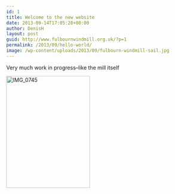 ```yaml
---
id: 1
title: Welcome to the new website
date: 2013-09-14T17:05:28+00:00
author: DenisH
layout: post
guid: http://www.fulbournwindmill.org.uk/?p=1
permalink: /2013/09/hello-world/
image: /wp-content/uploads/2013/09/fulbourn-windmill-sail.jpg
---
```

Very much work in progress&#8211;like the mill itself
<!--break-->
[<img class="alignleft size-medium wp-image-5" alt="IMG_0745" src="http://www.fulbournwindmill.org.uk/wp-content/uploads/2013/09/IMG_0745-224x300.jpg" width="224" height="300" srcset="http://www.fulbournwindmill.org.uk/wp-content/uploads/2013/09/IMG_0745-224x300.jpg 224w, http://www.fulbournwindmill.org.uk/wp-content/uploads/2013/09/IMG_0745-767x1024.jpg 767w" sizes="(max-width: 224px) 100vw, 224px" />](http://www.fulbournwindmill.org.uk/wp-content/uploads/2013/09/IMG_0745.jpg)
